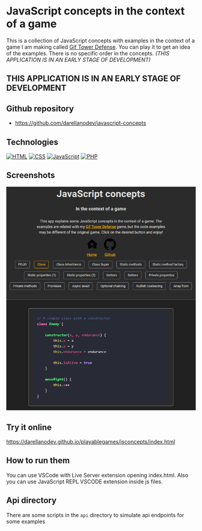 # JavaScript concepts in the context of a game

This is a collection of JavaScript concepts with examples in the context of a game I am making called [Gif Tower Defense](https://github.com/darellanodev/gif-tower-defense). You can play it to get an idea of the examples. There is no specific order in the concepts. _(THIS APPLICATION IS IN AN EARLY STAGE OF DEVELOPMENT)_

## THIS APPLICATION IS IN AN EARLY STAGE OF DEVELOPMENT

## Github repository

- <https://github.com/darellanodev/javascript-concepts>

## Technologies

[![HTML](https://img.shields.io/badge/HTML-E34F26?style=flat&logo=html5&logoColor=white)](https://developer.mozilla.org/en-US/docs/Web/HTML)
[![CSS](https://img.shields.io/badge/CSS-1572B6?style=flat&logo=css3&logoColor=white)](https://developer.mozilla.org/en-US/docs/Web/CSS)
[![JavaScript](https://img.shields.io/badge/JavaScript-F7DF1E?style=flat&logo=javascript&logoColor=black)](https://developer.mozilla.org/en-US/docs/Web/JavaScript)
[![PHP](https://img.shields.io/badge/PHP-777BB4?style=flat&logo=php&logoColor=white)](https://www.php.net)

## Screenshots

![javascript concepts screenshot](https://github.com/darellanodev/javascript-concepts/blob/main/img_github_readme/screenshot.png?raw=true)

## Try it online

<https://darellanodev.github.io/playablegames/jsconcepts/index.html>

## How to run them

You can use VSCode with Live Server extension opening index.html. Also you can use JavaScript REPL VSCODE extension inside js files.

## Api directory

There are some scripts in the `api` directory to simulate api endpoints for some examples

